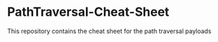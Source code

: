 # PathTraversal-Cheat-Sheet
This repository contains the cheat sheet for the path traversal payloads
